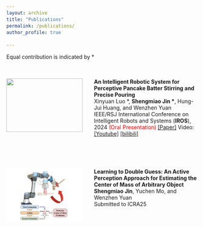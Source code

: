 ```yaml
---
layout: archive
title: "Publications"
permalink: /publications/
author_profile: true

---
```

Equal contribution is indicated by *

<br/><br/>
<img align="left" style="width:200px; height:140px; margin-right:30px" src="/images/pouring.gif">
**An Intelligent Robotic System for Perceptive Pancake Batter Stirring and Precise Pouring**  
Xinyuan Luo *, __Shengmiao Jin *__, Hung-Jui Huang, and Wenzhen Yuan                          
IEEE/RSJ International Conference on Intelligent Robots and Systems (**IROS**), 2024 <span style="color:red">(Oral Presentation)</span>  [[Paper]](https://arxiv.org/abs/2407.01755) Video:[[Youtube]](https://www.youtube.com/watch?si=ikU3lOzVro_94tGz&v=-295mNAnFLk&feature=youtu.be) [[bilibili]](https://www.bilibili.com/video/BV1qChee8Ewg)  
<br/><br/>

<br/><br/>
<img align="left" style="width:200px; height:140px; margin-right:30px" src="/images/active_t.png">
**Learning to Double Guess: An Active Perception Approach for Estimating the Center of Mass of Arbitrary Object**  
__Shengmiao Jin__, Yuchen Mo, and Wenzhen Yuan                          
Submitted to ICRA25
<br/><br/>


